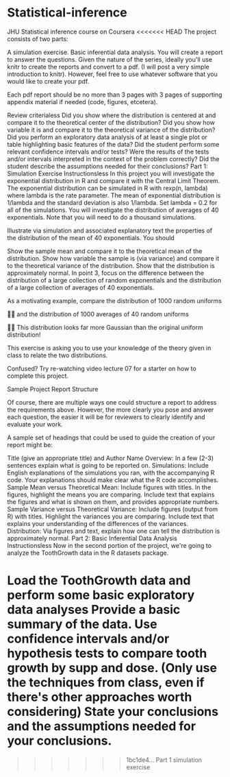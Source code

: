 # Statistical-inference
JHU Statistical inference course on Coursera
<<<<<<< HEAD
The project consists of two parts:

A simulation exercise.
Basic inferential data analysis.
You will create a report to answer the questions. Given the nature of the series, ideally you'll use knitr to create the reports and convert to a pdf. (I will post a very simple introduction to knitr). However, feel free to use whatever software that you would like to create your pdf.

Each pdf report should be no more than 3 pages with 3 pages of supporting appendix material if needed (code, figures, etcetera).

Review criterialess
Did you show where the distribution is centered at and compare it to the theoretical center of the distribution?
Did you show how variable it is and compare it to the theoretical variance of the distribution?
Did you perform an exploratory data analysis of at least a single plot or table highlighting basic features of the data?
Did the student perform some relevant confidence intervals and/or tests?
Were the results of the tests and/or intervals interpreted in the context of the problem correctly?
Did the student describe the assumptions needed for their conclusions?
Part 1: Simulation Exercise Instructionsless
In this project you will investigate the exponential distribution in R and compare it with the Central Limit Theorem. The exponential distribution can be simulated in R with rexp(n, lambda) where lambda is the rate parameter. The mean of exponential distribution is 1/lambda and the standard deviation is also 1/lambda. Set lambda = 0.2 for all of the simulations. You will investigate the distribution of averages of 40 exponentials. Note that you will need to do a thousand simulations.

Illustrate via simulation and associated explanatory text the properties of the distribution of the mean of 40 exponentials. You should

Show the sample mean and compare it to the theoretical mean of the distribution.
Show how variable the sample is (via variance) and compare it to the theoretical variance of the distribution.
Show that the distribution is approximately normal.
In point 3, focus on the difference between the distribution of a large collection of random exponentials and the distribution of a large collection of averages of 40 exponentials.

As a motivating example, compare the distribution of 1000 random uniforms


and the distribution of 1000 averages of 40 random uniforms


This distribution looks far more Gaussian than the original uniform distribution!

This exercise is asking you to use your knowledge of the theory given in class to relate the two distributions.

Confused? Try re-watching video lecture 07 for a starter on how to complete this project.

Sample Project Report Structure

Of course, there are multiple ways one could structure a report to address the requirements above. However, the more clearly you pose and answer each question, the easier it will be for reviewers to clearly identify and evaluate your work.

A sample set of headings that could be used to guide the creation of your report might be:

Title (give an appropriate title) and Author Name
Overview: In a few (2-3) sentences explain what is going to be reported on.
Simulations: Include English explanations of the simulations you ran, with the accompanying R code. Your explanations should make clear what the R code accomplishes.
Sample Mean versus Theoretical Mean: Include figures with titles. In the figures, highlight the means you are comparing. Include text that explains the figures and what is shown on them, and provides appropriate numbers.
Sample Variance versus Theoretical Variance: Include figures (output from R) with titles. Highlight the variances you are comparing. Include text that explains your understanding of the differences of the variances.
Distribution: Via figures and text, explain how one can tell the distribution is approximately normal.
Part 2: Basic Inferential Data Analysis Instructionsless
Now in the second portion of the project, we're going to analyze the ToothGrowth data in the R datasets package.

Load the ToothGrowth data and perform some basic exploratory data analyses
Provide a basic summary of the data.
Use confidence intervals and/or hypothesis tests to compare tooth growth by supp and dose. (Only use the techniques from class, even if there's other approaches worth considering)
State your conclusions and the assumptions needed for your conclusions.
=======
>>>>>>> 1bc1de4... Part 1 simulation exercise
